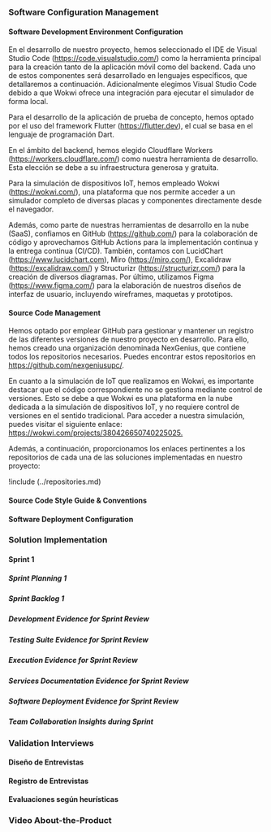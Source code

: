 ### Software Configuration Management

#### Software Development Environment Configuration

En el desarrollo de nuestro proyecto, hemos seleccionado el IDE de Visual Studio Code (<https://code.visualstudio.com/>) como la herramienta principal para la creación tanto de la aplicación móvil como del backend. Cada uno de estos componentes será desarrollado en lenguajes específicos, que detallaremos a continuación. Adicionalmente elegimos Visual Studio Code debido a que Wokwi ofrece una integración para ejecutar el simulador de forma local.

Para el desarrollo de la aplicación de prueba de concepto, hemos optado por el uso del framework Flutter (https://flutter.dev), el cual se basa en el lenguaje de programación Dart.

En el ámbito del backend, hemos elegido Cloudflare Workers (<https://workers.cloudflare.com/>) como nuestra herramienta de desarrollo. Esta elección se debe a su infraestructura generosa y gratuita.

Para la simulación de dispositivos IoT, hemos empleado Wokwi (<https://wokwi.com/>), una plataforma que nos permite acceder a un simulador completo de diversas placas y componentes directamente desde el navegador.

Además, como parte de nuestras herramientas de desarrollo en la nube (SaaS), confiamos en GitHub (<https://github.com/>) para la colaboración de código y aprovechamos GitHub Actions para la implementación continua y la entrega continua (CI/CD). También, contamos con LucidChart (<https://www.lucidchart.com>), Miro (<https://miro.com/>), Excalidraw (<https://excalidraw.com/>) y Structurizr (<https://structurizr.com/>) para la creación de diversos diagramas. Por último, utilizamos Figma (<https://www.figma.com/>) para la elaboración de nuestros diseños de interfaz de usuario, incluyendo wireframes, maquetas y prototipos.

#### Source Code Management

Hemos optado por emplear GitHub para gestionar y mantener un registro de las diferentes versiones de nuestro proyecto en desarrollo. Para ello, hemos creado una organización denominada NexGenius, que contiene todos los repositorios necesarios. Puedes encontrar estos repositorios en <https://github.com/nexgeniusupc/>.

En cuanto a la simulación de IoT que realizamos en Wokwi, es importante destacar que el código correspondiente no se gestiona mediante control de versiones. Esto se debe a que Wokwi es una plataforma en la nube dedicada a la simulación de dispositivos IoT, y no requiere control de versiones en el sentido tradicional. Para acceder a nuestra simulación, puedes visitar el siguiente enlace: <https://wokwi.com/projects/380426650740225025.>

Además, a continuación, proporcionamos los enlaces pertinentes a los repositorios de cada una de las soluciones implementadas en nuestro proyecto:

!include (../repositories.md)

#### Source Code Style Guide & Conventions

#### Software Deployment Configuration

### Solution Implementation

#### Sprint 1

##### Sprint Planning 1

##### Sprint Backlog 1

##### Development Evidence for Sprint Review

##### Testing Suite Evidence for Sprint Review

##### Execution Evidence for Sprint Review

##### Services Documentation Evidence for Sprint Review

##### Software Deployment Evidence for Sprint Review

##### Team Collaboration Insights during Sprint

### Validation Interviews

#### Diseño de Entrevistas

#### Registro de Entrevistas

#### Evaluaciones según heurísticas

### Video About-the-Product
